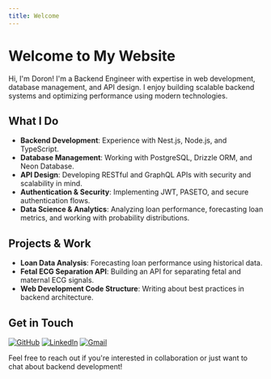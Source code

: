 ```yaml
---
title: Welcome
---
```


# Welcome to My Website

Hi, I'm Doron! I'm a Backend Engineer with expertise in web development, database management, and API design. I enjoy building scalable backend systems and optimizing performance using modern technologies.

## What I Do
- **Backend Development**: Experience with Nest.js, Node.js, and TypeScript.
- **Database Management**: Working with PostgreSQL, Drizzle ORM, and Neon Database.
- **API Design**: Developing RESTful and GraphQL APIs with security and scalability in mind.
- **Authentication & Security**: Implementing JWT, PASETO, and secure authentication flows.
- **Data Science & Analytics**: Analyzing loan performance, forecasting loan metrics, and working with probability distributions.

## Projects & Work
- **Loan Data Analysis**: Forecasting loan performance using historical data.
- **Fetal ECG Separation API**: Building an API for separating fetal and maternal ECG signals.
- **Web Development Code Structure**: Writing about best practices in backend architecture.

## Get in Touch
[![GitHub](https://img.shields.io/badge/GitHub-%2312100E.svg?&style=for-the-badge&logo=Github&logoColor=white)](https://github.com/DoronF3) [![LinkedIn](https://img.shields.io/badge/linkedin-%230077B5.svg?&style=for-the-badge&logo=linkedin&logoColor=white)](https://www.linkedin.com/in/DoronF3) [![Gmail](https://img.shields.io/badge/Gmail-D14836?style=for-the-badge&logo=gmail&logoColor=white)](mailto:doronfi3@gmail.com)

Feel free to reach out if you're interested in collaboration or just want to chat about backend development!

